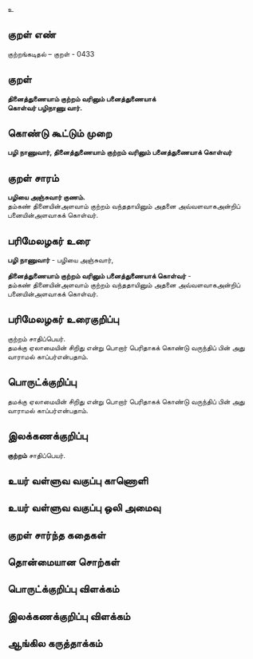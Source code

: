 உ

## குறள் எண் 

குற்றங்கடிதல் – குறள் - 0433  

## குறள் 

**தினைத்துணையாம் குற்றம் வரினும் பனைத்துணையாக்  
கொள்வர் பழிநாணு வார்.**

## கொண்டு கூட்டும் முறை

**பழி நாணுவார், தினைத்துணையாம் குற்றம் வரினும் பனைத்துணையாக் கொள்வர்**

## குறள் சாரம் 

**பழியை அஞ்சுவார் குணம்.**  
தம்கண் தினையின்அளவாம் குற்றம் வந்ததாயினும் அதனை அவ்வளவாகஅன்றிப் பனையின்அளவாகக் கொள்வர்.  

## பரிமேலழகர் உரை

**பழி நாணுவார்** - பழியை அஞ்சுவார்,  

**தினைத்துணையாம் குற்றம் வரினும் பனைத்துணையாக் கொள்வர்** -  
தம்கண் தினையின்அளவாம் குற்றம் வந்ததாயினும் அதனை அவ்வளவாகஅன்றிப் பனையின்அளவாகக் கொள்வர்.   

## பரிமேலழகர் உரைகுறிப்பு   

குற்றம் சாதிப்பெயர்.  
தமக்கு ஏலாமையின் சிறிது என்று பொறார் பெரிதாகக் கொண்டு வருந்திப் பின் அது வாராமல் காப்பர்என்பதாம்.  

## பொருட்க்குறிப்பு 

தமக்கு ஏலாமையின் சிறிது என்று பொறார் பெரிதாகக் கொண்டு வருந்திப் பின் அது வாராமல் காப்பர்என்பதாம்.  

## இலக்கணக்குறிப்பு  

**குற்றம்** சாதிப்பெயர்.    

## உயர் வள்ளுவ வகுப்பு காணொளி


## உயர் வள்ளுவ வகுப்பு ஒலி அமைவு 

 
## குறள் சார்ந்த கதைகள் 


## தொன்மையான சொற்கள்


## பொருட்க்குறிப்பு விளக்கம்


## இலக்கணக்குறிப்பு விளக்கம்


## ஆங்கில கருத்தாக்கம் 


